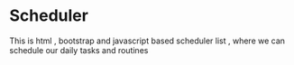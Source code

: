 # Scheduler
This is html , bootstrap and javascript based scheduler list , where we can schedule our daily tasks and routines
